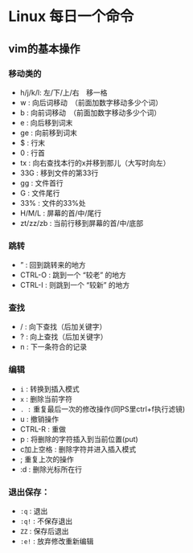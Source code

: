 # Linux 每日一个命令

## vim的基本操作

### 移动类的
- h/j/k/l: 左/下/上/右　移一格
- w : 向后词移动　（前面加数字移动多少个词）
- b : 向前词移动　（前面加数字移动多少个词）
- e : 向后移到词末
- ge : 向前移到词末
- $ : 行末
- 0 : 行首
- tx : 向右查找本行的x并移到那儿（大写时向左）
- 33G : 移到文件的第33行
- gg : 文件首行
- G : 文件尾行
- 33% : 文件的33%处
- H/M/L : 屏幕的首/中/尾行
- zt/zz/zb : 当前行移到屏幕的首/中/底部

### 跳转
- ” : 回到跳转来的地方
-  CTRL-O : 跳到一个 “较老” 的地方
- CTRL-I : 则跳到一个 “较新” 的地方

### 查找
- / : 向下查找（后加关键字）
- ? : 向上查找（后加关键字）
- n : 下一条符合的记录

### 编辑
- ```i``` : 转换到插入模式
- ```x``` : 删除当前字符
- ```. :``` 重复最后一次的修改操作(同PS里ctrl+f执行滤镜)
- u : 撤销操作
- CTRL-R : 重做
- p : 将删除的字符插入到当前位置(put)
- c加上空格 : 删除字符并进入插入模式
- ;  重复上次的操作
- :d : 删除光标所在行

### 退出保存：
- ```:q``` : 退出
- ```:q!``` : 不保存退出
- ```ZZ``` : 保存后退出
- ```:e!``` : 放弃修改重新编辑
